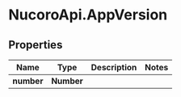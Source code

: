# NucoroApi.AppVersion

## Properties

Name | Type | Description | Notes
------------ | ------------- | ------------- | -------------
**number** | **Number** |  | 


